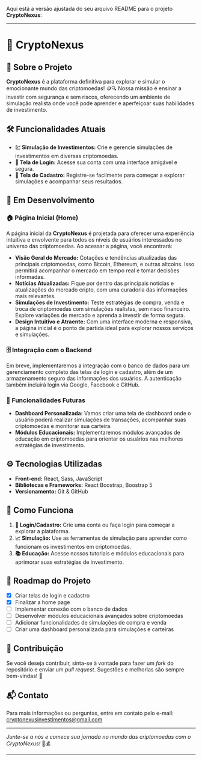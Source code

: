 Aqui está a versão ajustada do seu arquivo README para o projeto **CryptoNexus**:

---

# 🚀 CryptoNexus

## 🌟 Sobre o Projeto

**CryptoNexus** é a plataforma definitiva para explorar e simular o emocionante mundo das criptomoedas! 🪙🔍 Nossa missão é ensinar a investir com segurança e sem riscos, oferecendo um ambiente de simulação realista onde você pode aprender e aperfeiçoar suas habilidades de investimento.

## 🛠️ Funcionalidades Atuais

- **💹 Simulação de Investimentos:** Crie e gerencie simulações de investimentos em diversas criptomoedas.
- **🔐 Tela de Login:** Acesse sua conta com uma interface amigável e segura.
- **📝 Tela de Cadastro:** Registre-se facilmente para começar a explorar simulações e acompanhar seus resultados.

## 🚧 Em Desenvolvimento

### 🏠 Página Inicial (Home)
A página inicial da **CryptoNexus** é projetada para oferecer uma experiência intuitiva e envolvente para todos os níveis de usuários interessados no universo das criptomoedas. Ao acessar a página, você encontrará:

- **Visão Geral do Mercado:** Cotações e tendências atualizadas das principais criptomoedas, como Bitcoin, Ethereum, e outras altcoins. Isso permitirá acompanhar o mercado em tempo real e tomar decisões informadas.
- **Notícias Atualizadas:** Fique por dentro das principais notícias e atualizações do mercado cripto, com uma curadoria das informações mais relevantes.
- **Simulações de Investimento:** Teste estratégias de compra, venda e troca de criptomoedas com simulações realistas, sem risco financeiro. Explore variações de mercado e aprenda a investir de forma segura.
- **Design Intuitivo e Atraente:** Com uma interface moderna e responsiva, a página inicial é o ponto de partida ideal para explorar nossos serviços e simulações.

### 🗄️ Integração com o Backend
Em breve, implementaremos a integração com o banco de dados para um gerenciamento completo das telas de login e cadastro, além de um armazenamento seguro das informações dos usuários. A autenticação também incluirá login via Google, Facebook e GitHub.

### 💼 Funcionalidades Futuras
- **Dashboard Personalizada:** Vamos criar uma tela de dashboard onde o usuário poderá realizar simulações de transações, acompanhar suas criptomoedas e monitorar sua carteira.
- **Módulos Educacionais:** Implementaremos módulos avançados de educação em criptomoedas para orientar os usuários nas melhores estratégias de investimento.

## ⚙️ Tecnologias Utilizadas

- **Front-end:** React, Sass, JavaScript
- **Bibliotecas e Frameworks:** React Boostrap, Boostrap 5
- **Versionamento:** Git & GitHub

## 🚀 Como Funciona

1. **🔑 Login/Cadastro:** Crie uma conta ou faça login para começar a explorar a plataforma.
2. **📈 Simulação:** Use as ferramentas de simulação para aprender como funcionam os investimentos em criptomoedas.
3. **📚 Educação:** Acesse nossos tutoriais e módulos educacionais para aprimorar suas estratégias de investimento.

## 📅 Roadmap do Projeto

- [x] Criar telas de login e cadastro
- [x] Finalizar a home page
- [ ] Implementar conexão com o banco de dados
- [ ] Desenvolver módulos educacionais avançados sobre criptomoedas
- [ ] Adicionar funcionalidades de simulações de compra e venda
- [ ] Criar uma dashboard personalizada para simulações e carteiras

## 🤝 Contribuição

Se você deseja contribuir, sinta-se à vontade para fazer um *fork* do repositório e enviar um *pull request*. Sugestões e melhorias são sempre bem-vindas! 🌟

## 📬 Contato

Para mais informações ou perguntas, entre em contato pelo e-mail: cryptonexusinvestimentos@gmail.com

---

*Junte-se a nós e comece sua jornada no mundo das criptomoedas com o CryptoNexus!* 🚀💰

---